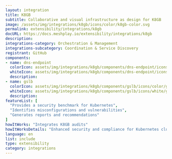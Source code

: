 ```yaml
---
layout: integration
title: K8GB
subtitle: Collaborative and visual infrastructure as design for K8GB
image: /assets/img/integrations/k8gb/icons/color/k8gb-color.svg
permalink: extensibility/integrations/k8gb
docURL: https://docs.meshplay.io/extensibility/integrations/k8gb
description: 
integrations-category: Orchestration & Management
integrations-subcategory: Coordination & Service Discovery
registrant: GitHub
components: 
- name: dns-endpoint
  colorIcon: assets/img/integrations/k8gb/components/dns-endpoint/icons/color/dns-endpoint-color.svg
  whiteIcon: assets/img/integrations/k8gb/components/dns-endpoint/icons/white/dns-endpoint-white.svg
  description: 
- name: gslb
  colorIcon: assets/img/integrations/k8gb/components/gslb/icons/color/gslb-color.svg
  whiteIcon: assets/img/integrations/k8gb/components/gslb/icons/white/gslb-white.svg
  description: 
featureList: [
  "Provides a security benchmark for Kubernetes",
  "Identifies misconfigurations and vulnerabilities",
  "Generates reports and recommendations"
]
howItWorks: "Integrates K8GB audits"
howItWorksDetails: "Enhanced security and compliance for Kubernetes clusters"
language: en
list: include
type: extensibility
category: integrations
---
```

